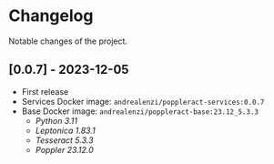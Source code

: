 # Changelog
Notable changes of the project.

## [0.0.7] - 2023-12-05
- First release
- Services Docker image: ``andrealenzi/poppleract-services:0.0.7``
- Base Docker image: ``andrealenzi/poppleract-base:23.12_5.3.3``
  - *Python 3.11*
  - *Leptonica 1.83.1* 
  - *Tesseract 5.3.3*
  - *Poppler 23.12.0*

